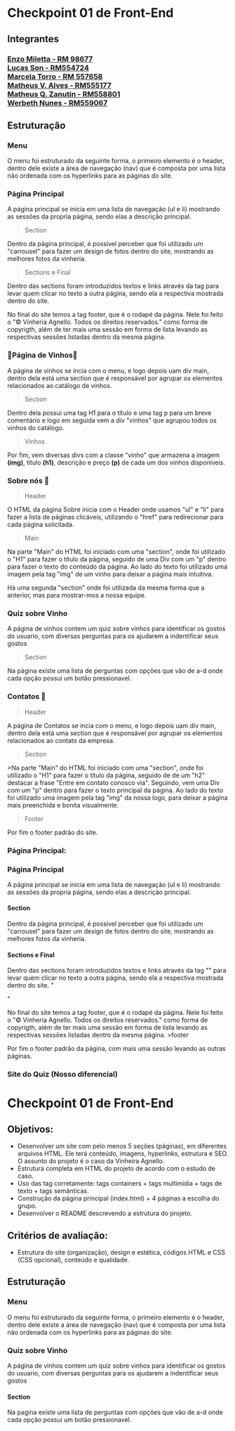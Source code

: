 <h1>Checkpoint 01 de Front-End</h1>


<h2>Integrantes</h2>

<h3><a href="https://github.com/Enzo-Miletta" target="_blank">Enzo Miletta - RM 98677</a><br>
<a href="https://github.com/Lucas-Son" target="_blank">Lucas Son - RM554724</a><br>
<a href="https://github.com/MaahTorro" target="_blank">Marcela Torro - RM 557658</a><br>
<a href="https://github.com/Matheus-V-Alves" target="_blank">Matheus V. Alves - RM555177</a><br>
<a href="https://github.com/Mats057" target="_blank">Matheus Q. Zanutin - RM558801</a><br>
<a href="https://github.com/werbethnunes" target="_blank">Werbeth Nunes - RM559067</a><br>

<h2>Estruturação</h2>

### Menu

<p>O menu foi estruturado da seguinte forma, o primeiro elemento é o header, dentro dele existe a área de navegação (nav) que é composta por uma lista não ordenada com os hyperlinks para as páginas do site.</p>

### Página Principal

<p>A página principal se inicia em uma lista de navegação (ul e li) mostrando as sessões da propria página, sendo elas a descrição principal.</p>

> Section

<p> Dentro da página principal, é possivel perceber que foi utilizado um "carrousel" para fazer um design de fotos dentro do site, mostrando as melhores fotos da vinheria.</p>

> Sections e Final

<p>Dentro das sections foram introduzidos textos e links através da tag <a href=""></a> para levar quem clicar no texto a outra página, sendo ela a respectiva mostrada dentro do site. </p>
<p>No final do site temos a tag footer, que é o rodapé da página. Nele foi feito o "&copy Vinheria Agnello. Todos os direitos reservados." como forma de copyrigth, além de ter mais uma sessão em forma de lista levando as respectivas sessões listadas dentro da mesma página.

### 🍷Página de Vinhos🍷

<p>A página de vinhos se incia com o menu, e logo depois uam div main, dentro dela está uma section que é responsável por agrupar os elementos relacionados ao catálogo de vinhos.</p>

> Section

<p>Dentro dela possui uma tag H1 para o título e uma tag p para um breve comentário e logo em seguida vem a div "vinhos" que agrupou todos os vinhos do catálogo.</p>

> Vinhos

<p>Por fim, vem diversas divs com a classe "vinho" que armazena a imagem <b>(img)</b>, título <b>(h1)</b>, descrição e preço <b>(p)</b> de cada um dos vinhos disponíveis. </p>


### Sobre nós 📢

> Header

<p>O HTML da página Sobre inicia com o Header onde usamos "ul" e "li" para fazer a lista de páginas clicáveis, utilizando o  "href" para redirecionar para cada página solicitada.</p>

> Main

<p>Na parte "Main" do HTML foi iniciado com uma "section", onde foi utilizado o "H1" para fazer o título da página, seguido de uma Div com um "p" dentro para fazer o texto do conteúdo da página. Ao lado do texto foi utilizado uma imagem pela tag "img" de um vinho para deixar a página mais intuitiva.</p>

<p>Há uma segunda "section" onde foi utilizada da mesma forma que a anterior, mas para mostrar-mos a nossa equipe.</p>


### Quiz sobre Vinho

<p>A página de vinhos contem um quiz sobre vinhos para identificar os gostos do usuario, com diversas perguntas para os ajudarem a indentificar seus gostos</p>

> Section

<p>Na página existe uma lista de perguntas com opções que vão de a-d onde cada opção possui um botão pressionavel.</p>


### Contatos 💬 

>Header

<p>A página de Contatos se incia com o menu, e logo depois uam div main, dentro dela está uma section que é responsável por agrupar os elementos relacionados ao contato da empresa.</p>

>Section

<p> >Na parte "Main" do HTML foi iniciado com uma "section", onde foi utilizado o "H1" para fazer o título da página, seguido de de um "h2" destacar a frase "Entre em contato conosco via". Seguindo, vem uma Div com um "p" dentro para fazer o texto principal da página. Ao lado do texto foi utilizado uma imagem pela tag "img" da nossa logo, para deixar a página mais preenchida e bonita visualmente.</p>

>Footer

<p>Por fim o footer padrão do site.</p>

### Página Principal:
<h3>Página Principal</h3>

<p>A página principal se inicia em uma lista de navegação (ul e li) mostrando as sessões da propria página, sendo elas a descrição principal.</p>

<h4>Section</h4>

<p> Dentro da página principal, é possivel perceber que foi utilizado um "carrousel" para fazer um design de fotos dentro do site, mostrando as melhores fotos da vinheria.</p>

<h4>Sections e Final</h4>

<p>Dentro das sections foram introduzidos textos e links através da tag "<a href=""></a>" para levar quem clicar no texto a outra página, sendo ela a respectiva mostrada dentro do site. "</p>"
<p>No final do site temos a tag footer, que é o rodapé da página. Nele foi feito o "&copy Vinheria Agnello. Todos os direitos reservados." como forma de copyrigth, além de ter mais uma sessão em forma de lista levando as respectivas sessões listadas dentro da mesma página.
  >footer
  <p>Por fim o footer padrão da página, com mais uma sessão levando as outras páginas.</p>

### Site do Quiz (Nosso diferencial)
<h1>Checkpoint 01 de Front-End</h1>


<h2>Objetivos:</h2>

<ul>
<li>Desenvolver um site com pelo menos 5 seções (páginas), em diferentes arquivos HTML. Ele terá conteúdo, imagens, hyperlinks, estrutura e SEO. O assunto do projeto é o caso da Vinheira Agnello.</li>

<li>Estrutura completa em HTML do projeto de acordo com o estudo de caso.</li>

<li>Uso das tag corretamente: tags containers + tags multimídia + tags de texto + tags semânticas.</li>

<li>Construção da página principal (index.html) + 4 páginas a escolha do grupo.</li>

<li>Desenvolver o README descrevendo a estrutura do projeto.</li>
</ul>

<h2>Critérios de avaliação:</h2> 
<ul>
<li>Estrutura do site (organização), design e estética, códigos HTML e CSS (CSS opcional), conteúdo e qualidade.</li>
</ul>

<h2>Estruturação</h2>

<h3>Menu</h3>

<p>O menu foi estruturado da seguinte forma, o primeiro elemento é o header, dentro dele existe a área de navegação (nav) que é composta por uma lista não ordenada com os hyperlinks para as páginas do site.</p>


<h3>Quiz sobre Vinho</h3>

<p>A página de vinhos contem um quiz sobre vinhos para identificar os gostos do usuario, com diversas perguntas para os ajudarem a indentificar seus gostos</p>

<h4>Section</h4>

<p>Na pagina existe uma lista de perguntas com opções que vão de a-d onde cada opção possui um botão pressionavel.
